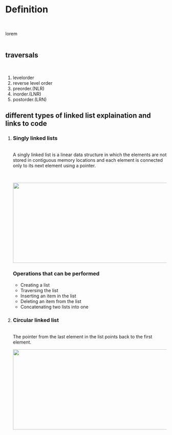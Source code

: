 # **Definition**
<br />


lorem
 </br>
 </br>

## **traversals**
<br/>

<ol>
 <li>levelorder
 <li>reverse level order
 <li>preorder.(NLR)
 <li>inorder.(LNR)
 <li>postorder.(LRN)
  </ol>
    
      
## different types of linked list explaination and links to code

<ol>
 <li> <p> <h3>Singly linked lists</h3><br>  
  A singly linked list is a linear data structure in which the elements are not stored in contiguous memory locations and each element is connected only to its next element using a pointer.</p><br>
  <p align="center">
  <img src="https://user-images.githubusercontent.com/93726747/232763680-9ccdb8f5-e2bc-43bd-b44a-5fdf327388fb.png" align="centre" width="600" height="250">
<p>
<h3>Operations that can be performed</h3>
    <ul>
      <li>Creating a list</li>
      <li>Traversing the list</li>
      <li>Inserting an item in the list</li>
      <li>Deleting an item from the list</li>
      <li>Concatenating two lists into one</li>
      </ul>
</p>
</p>
 </li>
 <li>
 <h3>Circular linked list</h3>
 <br>
 The pointer from the last element in the list points back
to the first element.
<p align="center">
  <img src="https://media.geeksforgeeks.org/wp-content/uploads/CircularLinkeList.png" align="centre" width="600" height="250">
</p>
 
 </li>
</ol>
